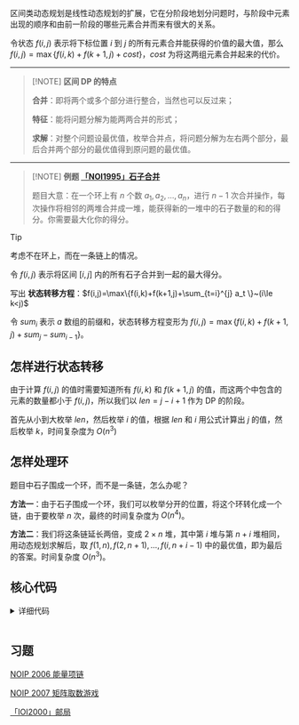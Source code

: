 区间类动态规划是线性动态规划的扩展，它在分阶段地划分问题时，与阶段中元素出现的顺序和由前一阶段的哪些元素合并而来有很大的关系。

令状态 $f(i,j)$ 表示将下标位置 $i$ 到 $j$ 的所有元素合并能获得的价值的最大值，那么 $f(i,j)=\max\{f(i,k)+f(k+1,j)+cost\}$，$cost$ 为将这两组元素合并起来的代价。

* * *

> [!NOTE] **区间 DP 的特点**
> 
> **合并**：即将两个或多个部分进行整合，当然也可以反过来；
> 
> **特征**：能将问题分解为能两两合并的形式；
> 
> **求解**：对整个问题设最优值，枚举合并点，将问题分解为左右两个部分，最后合并两个部分的最优值得到原问题的最优值。

* * *

> [!NOTE] **例题 [「NOI1995」石子合并](https://loj.ac/problem/10147)**
> 
> 题目大意：在一个环上有 $n$ 个数 $a_1,a_2,...,a_n$，进行 $n-1$ 次合并操作，每次操作将相邻的两堆合并成一堆，能获得新的一堆中的石子数量的和的得分。你需要最大化你的得分。


> [!TIP]
> 
> 考虑不在环上，而在一条链上的情况。
> 
> 令 $f(i,j)$ 表示将区间 $[i,j]$ 内的所有石子合并到一起的最大得分。
> 
> 写出 **状态转移方程**：$f(i,j)=\max\{f(i,k)+f(k+1,j)+\sum_{t=i}^{j} a_t \}~(i\le k<j)$
> 
> 令 $sum_i$ 表示 $a$ 数组的前缀和，状态转移方程变形为 $f(i,j)=\max\{f(i,k)+f(k+1,j)+sum_j-sum_{i-1} \}$。



## 怎样进行状态转移

由于计算 $f(i,j)$ 的值时需要知道所有 $f(i,k)$ 和 $f(k+1,j)$ 的值，而这两个中包含的元素的数量都小于 $f(i,j)$，所以我们以 $len=j-i+1$ 作为 DP 的阶段。

首先从小到大枚举 $len$，然后枚举 $i$ 的值，根据 $len$ 和 $i$ 用公式计算出 $j$ 的值，然后枚举 $k$，时间复杂度为 $O(n^3)$

## 怎样处理环

题目中石子围成一个环，而不是一条链，怎么办呢？

**方法一**：由于石子围成一个环，我们可以枚举分开的位置，将这个环转化成一个链，由于要枚举 $n$ 次，最终的时间复杂度为 $O(n^4)$。

**方法二**：我们将这条链延长两倍，变成 $2\times n$ 堆，其中第 $i$ 堆与第 $n+i$ 堆相同，用动态规划求解后，取 $f(1,n),f(2,n+1),...,f(i,n+i-1)$ 中的最优值，即为最后的答案。时间复杂度 $O(n^3)$。

## 核心代码

<details>
<summary>详细代码</summary>
<!-- tabs:start -->

###### **C++**

```cpp
// C++ Version
for (len = 1; len <= n; len++)
    for (i = 1; i + len - 1 <= 2 * n; i++) {
        int j = len + i - 1;
        for (k = i; k < j; k++)
            f[i][j] = max(f[i][j], f[i][k] + f[k + 1][j] + sum[j] - sum[i - 1]);
    }
```

###### **C++ 完整**

```cpp
// AcWing 1068. 环形石子合并
#include <cstring>
#include <iostream>
#include <algorithm>

using namespace std;

const int N = 410, INF = 0x3f3f3f3f;

int n;
int w[N], s[N];
int f[N][N], g[N][N];

int main()
{
    cin >> n;
    for (int i = 1; i <= n; i ++ )
    {
        cin >> w[i];
        w[i + n] = w[i];
    }

    for (int i = 1; i <= n * 2; i ++ ) s[i] = s[i - 1] + w[i];

    memset(f, 0x3f, sizeof f);
    memset(g, -0x3f, sizeof g);

    for (int len = 1; len <= n; len ++ )
        for (int l = 1; l + len - 1 <= n * 2; l ++ )
        {
            int r = l + len - 1;
            if (l == r) f[l][r] = g[l][r] = 0;
            else
            {
                for (int k = l; k < r; k ++ )
                {
                    f[l][r] = min(f[l][r], f[l][k] + f[k + 1][r] + s[r] - s[l - 1]);
                    g[l][r] = max(g[l][r], g[l][k] + g[k + 1][r] + s[r] - s[l - 1]);
                }
            }
        }

    int minv = INF, maxv = -INF;
    for (int i = 1; i <= n; i ++ )
    {
        minv = min(minv, f[i][i + n - 1]);
        maxv = max(maxv, g[i][i + n - 1]);
    }

    cout << minv << endl << maxv << endl;

    return 0;
}
```

###### **Python**

```python
# Python Version
for len in range(1, n + 1):
    for i in range(1, 2 * n):
        j = len + i - 1
        while k < j and k <= 2 * n - 1:
            f[i][j] = max(f[i][j], f[i][k] + f[k + 1][j] + sum[j] - sum[i - 1])
            k += 1
```

<!-- tabs:end -->
</details>

<br>

## 习题

[NOIP 2006 能量项链](https://vijos.org/p/1312)

[NOIP 2007 矩阵取数游戏](https://vijos.org/p/1378)

[「IOI2000」邮局](https://www.luogu.com.cn/problem/P4767)
